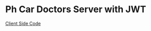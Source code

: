 # Ph Car Doctors Server with JWT
[Client Side Code](https://github.com/ahnaf4D/ph-cars-doctors-client-jwt)
